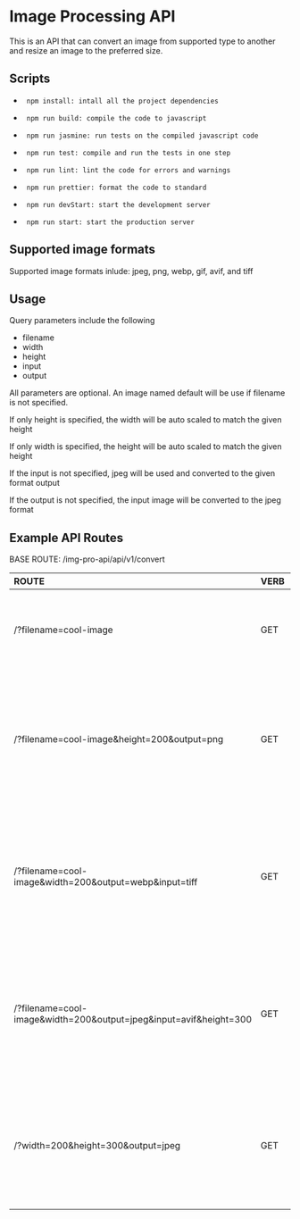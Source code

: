 # Image Processing API
This is an API that can convert an image from supported type to another and resize an image to the preferred size.

## Scripts 
-      npm install: intall all the project dependencies
-      npm run build: compile the code to javascript
-      npm run jasmine: run tests on the compiled javascript code
-      npm run test: compile and run the tests in one step
-      npm run lint: lint the code for errors and warnings
-      npm run prettier: format the code to standard
-      npm run devStart: start the development server
-      npm run start: start the production server

## Supported image formats
Supported image formats inlude: jpeg, png, webp, gif, avif, and tiff

## Usage
Query parameters include the following
- filename
- width
- height
- input
- output

All parameters are optional. 
An image named default will be use if filename is not specified.

If only height is specified, the width will be auto scaled to match the given height

If only width is specified, the height will be auto scaled to match the given height

If the input is not specified, jpeg will be used and converted to the given format output

If the output is not specified, the input image will be converted to the jpeg format

## Example API Routes

BASE ROUTE: /img-pro-api/api/v1/convert

| ROUTE   |      VERB      |  ACTION |
|:----------|:-------------|:------|
| /?filename=cool-image |  GET | returns the original version of cool-image (jpeg since output isn't specified) |
| /?filename=cool-image&height=200&output=png |    GET   |   converts cool-image.jpg to a png image of height 200px and width auto and returns the converted image |
| /?filename=cool-image&width=200&output=webp&input=tiff | GET | converts cool-image.tiff to a webp image of width 200px and height auto and returns the converted image |
| /?filename=cool-image&width=200&output=jpeg&input=avif&height=300 | GET | converts cool-image.jpeg to an avif image of width 200px and height 300px and returns the converted image |
| /?width=200&height=300&output=jpeg | GET | converts default.jpeg to a a jpeg image of 200px width and 300px height and return the converted image |

